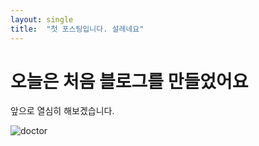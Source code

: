 ```yaml
---
layout: single
title:  "첫 포스팅입니다. 설레네요"
---
```


# 오늘은 처음 블로그를 만들었어요

앞으로 열심히 해보겠습니다.



![doctor](C:\codingoh\GITHUB-CODINGOH.github.io\images\2025-01-21-first\doctor.png)
